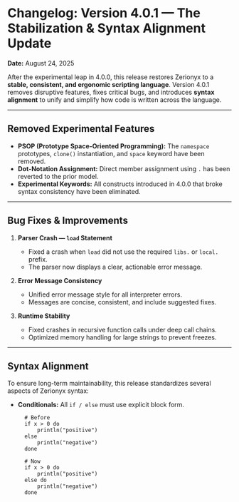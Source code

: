 # Changelog: Version 4.0.1 &mdash; The Stabilization & Syntax Alignment Update

**Date:** August 24, 2025

After the experimental leap in 4.0.0, this release restores Zerionyx to a **stable, consistent, and ergonomic scripting language**. Version 4.0.1 removes disruptive features, fixes critical bugs, and introduces **syntax alignment** to unify and simplify how code is written across the language.

---

## Removed Experimental Features

* **PSOP (Prototype Space-Oriented Programming):** The `namespace` prototypes, `clone()` instantiation, and `space` keyword have been removed.
* **Dot-Notation Assignment:** Direct member assignment using `.` has been reverted to the prior model.
* **Experimental Keywords:** All constructs introduced in 4.0.0 that broke syntax consistency have been eliminated.

---

## Bug Fixes & Improvements

1. **Parser Crash &mdash; `load` Statement**

   * Fixed a crash when `load` did not use the required `libs.` or `local.` prefix.
   * The parser now displays a clear, actionable error message.

2. **Error Message Consistency**

   * Unified error message style for all interpreter errors.
   * Messages are concise, consistent, and include suggested fixes.

3. **Runtime Stability**

   * Fixed crashes in recursive function calls under deep call chains.
   * Optimized memory handling for large strings to prevent freezes.

---

## Syntax Alignment

To ensure long-term maintainability, this release standardizes several aspects of Zerionyx syntax:

* **Conditionals:** All `if / else` must use explicit block form.

  ```zyx
    # Before
    if x > 0 do
        println("positive")
    else
        println("negative")
    done

    # Now
    if x > 0 do
        println("positive")
    else do
        println("negative")
    done
  ```




